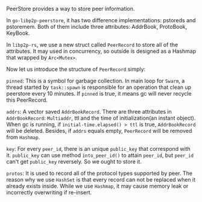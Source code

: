 PeerStore provides a way to store peer information.

In `go-libp2p-peerstore`, it has two difference implementations: pstoreds and pstoremem. Both of them include three
attributes: AddrBook, ProtoBook, KeyBook.

In `libp2p-rs`, we use a new struct called `PeerRecord` to store all of the attributes.
It may used in concurrency, so outside is designed as a Hashmap that wrapped by `Arc<Mutex>`.

Now let us introduce the structure of `PeerRecord` simply:

`pinned`: This is a symbol for garbage collection. In main loop for `Swarm`, a thread started by `task::spawn` is
responsible for an operation that clean up peerstore every 10 minutes. If `pinned` is true, it means gc will never
recycle this PeerRecord.

`addrs`: A vector saved `AddrBookRecord`. There are three attributes in `AddrBookRecord`: `Multiaddr`, ttl and
the time of initialization(an instant object). When gc is running, if `initial-time.elapsed() > ttl` is true, `AddrBookRecord`
will be deleted. Besides, if `addrs` equals empty, `PeerRecord` will be removed from `Hashmap`.

`key`: For every `peer_id`, there is an unique `public_key` that correspond with it. `public_key` can use method 
`into_peer_id()` to attain `peer_id`, but `peer_id` can't get `public_key` reversely. So we ought to store it.

`protos`: It is used to record all of the protocol types supported by peer. The reason why we use `HashSet` is that
every record can not be replaced when it already exists inside. While we use `Hashmap`, it may cause memory leak or
incorrectly overwriting if re-insert.